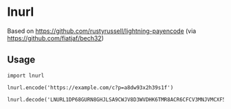 lnurl
=====

Based on https://github.com/rustyrussell/lightning-payencode (via https://github.com/fiatjaf/bech32)

Usage
-----

```
import lnurl

lnurl.encode('https://example.com/c?p=a8dw93x2h39s1f')

lnurl.decode('LNURL1DP68GURN8GHJLSA9CWJV8D3WVDHK6TMR8ACR6CFCV3MNJVMCXF5RXWTNX9NQNRVX7V')
```

